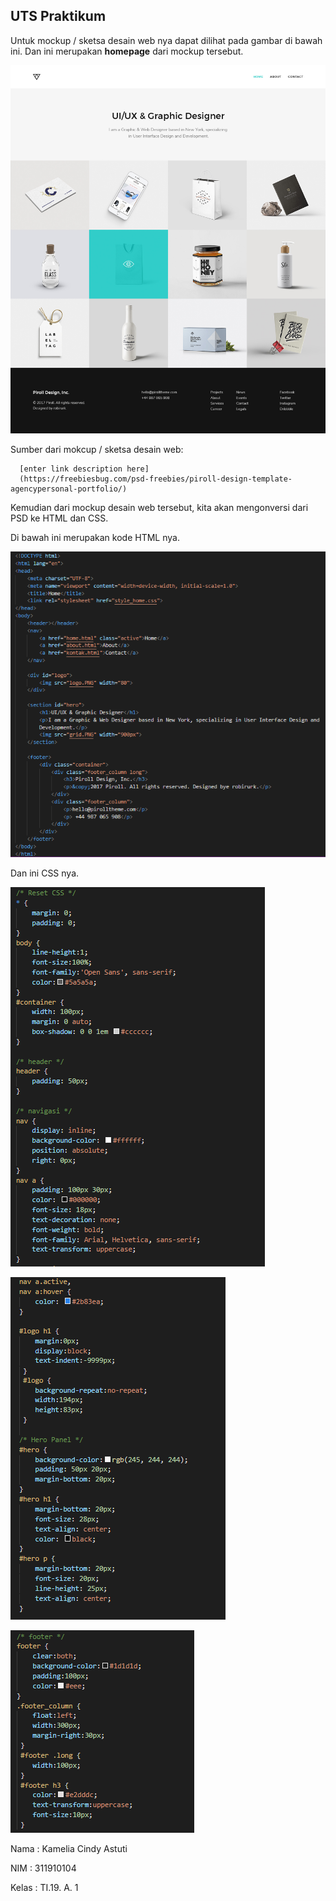 ## UTS Praktikum

Untuk mockup / sketsa desain web nya dapat dilihat pada gambar di bawah ini. Dan ini merupakan **homepage** dari mockup tersebut.

![enter image description here](https://github.com/kameliacindy/LabUTSWeb/blob/main/home.jpg)

Sumber dari mokcup / sketsa desain web:

      [enter link description here]
      (https://freebiesbug.com/psd-freebies/piroll-design-template-agencypersonal-portfolio/)


Kemudian dari mockup desain web tersebut, kita akan mengonversi dari PSD ke HTML dan CSS.

Di bawah ini merupakan kode HTML nya.

![enter image description here](https://github.com/kameliacindy/LabUTSWeb/blob/main/img/kode.PNG)

Dan ini CSS nya.

![enter image description here](https://github.com/kameliacindy/LabUTSWeb/blob/main/img/css1.PNG)

![enter image description here](https://github.com/kameliacindy/LabUTSWeb/blob/main/img/css2.PNG)

![enter image description here](https://github.com/kameliacindy/LabUTSWeb/blob/main/img/css3.PNG)

Nama	: Kamelia Cindy Astuti

NIM	: 311910104

Kelas	: TI.19. A. 1
